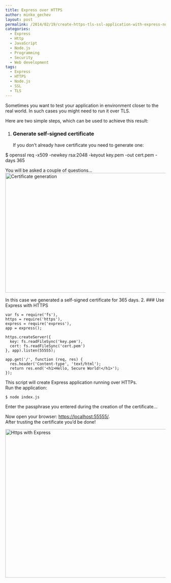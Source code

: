 ```yaml
---
title: Express over HTTPS
author: minko_gechev
layout: post
permalink: /2014/02/19/create-https-tls-ssl-application-with-express-nodejs/
categories:
  - Express
  - Http
  - JavaScript
  - Node.js
  - Programming
  - Security
  - Web development
tags:
  - Express
  - HTTPS
  - Node.js
  - SSL
  - TLS
---
```


Sometimes you want to test your application in environment closer to the real world. In such cases you might need to run it over TLS.

Here are two simple steps, which can be used to achieve this result:

1.  ### Generate self-signed certificate

    If you don&#8217;t already have certificate you need to generate one:

  $ openssl req -x509 -newkey rsa:2048 -keyout key.pem -out cert.pem -days 365
    
You will be asked a couple of questions&#8230;  
<img src="http://blog.mgechev.com/wp-content/uploads/2014/02/Screen-Shot-2014-02-19-at-10.05.55.png" alt="Certificate generation" width="831" height="375" class="aligncenter size-full wp-image-675" />

In this case we generated a self-signed certificate for 365 days. </li> 
2. ### Use Express with HTTPS

    var fs = require('fs'),
    https = require('https'),
    express = require('express'),
    app = express();

    https.createServer({
      key: fs.readFileSync('key.pem'),
      cert: fs.readFileSync('cert.pem')
    }, app).listen(55555);

    app.get('/', function (req, res) {
      res.header('Content-type', 'text/html');
      return res.end('<h1>Hello, Secure World!</h1>');
    });

This script will create Express application running over HTTPs.  
Run the application:

    $ node index.js

Enter the passphrase you entered during the creation of the certificate&#8230;

Now open your browser: <https://localhost:55555/>.  
After trusting the certificate you&#8217;d be done!

<img src="http://blog.mgechev.com/wp-content/uploads/2014/02/Screen-Shot-2014-02-19-at-10.14.40.png" alt="Https with Express" width="558" height="465" class="aligncenter size-full wp-image-676" />